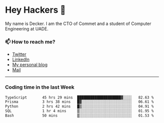 # Hey Hackers 👋

My name is Decker. I am the CTO of Commet and a student of Computer Engineering at UADE.

### 📫 How to reach me?
- [Twitter](https://x.com/0xDecker) 
- [LinkedIn](https://www.linkedin.com/in/decker-urbano/) 
- [My personal blog](http://decker.sh) 
- [Mail](mailto:me@decker.sh)

---

### Coding time in the last Week

<!--START_SECTION:waka-->

```txt
TypeScript       45 hrs 29 mins  ████████████████████▓░░░░   82.63 %
Prisma           3 hrs 38 mins   █▓░░░░░░░░░░░░░░░░░░░░░░░   06.61 %
Python           2 hrs 42 mins   █▒░░░░░░░░░░░░░░░░░░░░░░░   04.91 %
SQL              1 hr 4 mins     ▒░░░░░░░░░░░░░░░░░░░░░░░░   01.95 %
Bash             50 mins         ▒░░░░░░░░░░░░░░░░░░░░░░░░   01.53 %
```

<!--END_SECTION:waka-->
